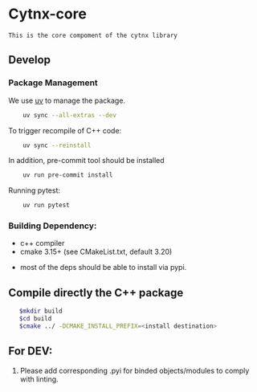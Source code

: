 # Cytnx-core
    This is the core compoment of the cytnx library

## Develop

### Package Management
We use [uv](https://docs.astral.sh/uv/getting-started/installation/) to manage the package.

```bash
    uv sync --all-extras --dev
```

To trigger recompile of C++ code:

```bash
    uv sync --reinstall
```

In addition, pre-commit tool should be installed

```bash
    uv run pre-commit install
```

Running pytest:

```bash
    uv run pytest
```

### Building Dependency:

- c++ compiler
- cmake 3.15+ (see CMakeList.txt, default 3.20)

* most of the deps should be able to install via pypi.


## Compile directly the C++ package

```bash
   $mkdir build
   $cd build
   $cmake ../ -DCMAKE_INSTALL_PREFIX=<install destination>
```

## For DEV:

1. Please add corresponding .pyi for binded objects/modules to comply with linting.
